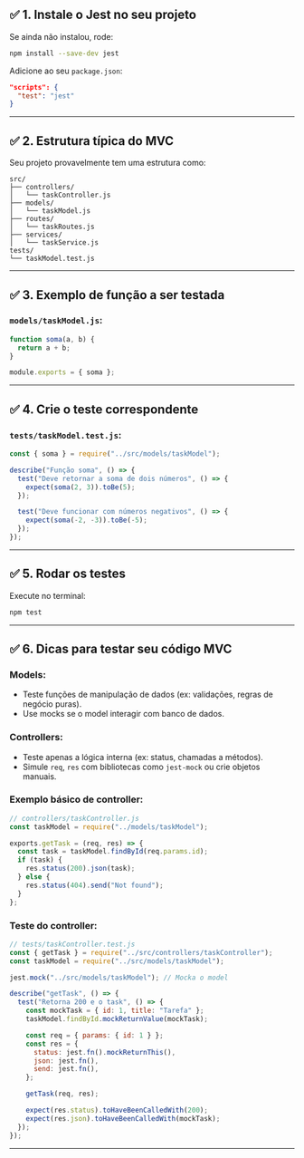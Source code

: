 ## ✅ 1. Instale o Jest no seu projeto

Se ainda não instalou, rode:

```bash
npm install --save-dev jest
```

Adicione ao seu `package.json`:

```json
"scripts": {
  "test": "jest"
}
```

---

## ✅ 2. Estrutura típica do MVC

Seu projeto provavelmente tem uma estrutura como:

```
src/
├── controllers/
│   └── taskController.js
├── models/
│   └── taskModel.js
├── routes/
│   └── taskRoutes.js
├── services/
│   └── taskService.js
tests/
└── taskModel.test.js
```

---

## ✅ 3. Exemplo de função a ser testada

### `models/taskModel.js`:

```js
function soma(a, b) {
  return a + b;
}

module.exports = { soma };
```

---

## ✅ 4. Crie o teste correspondente

### `tests/taskModel.test.js`:

```js
const { soma } = require("../src/models/taskModel");

describe("Função soma", () => {
  test("Deve retornar a soma de dois números", () => {
    expect(soma(2, 3)).toBe(5);
  });

  test("Deve funcionar com números negativos", () => {
    expect(soma(-2, -3)).toBe(-5);
  });
});
```

---

## ✅ 5. Rodar os testes

Execute no terminal:

```bash
npm test
```

---

## ✅ 6. Dicas para testar seu código MVC

### Models:

- Teste funções de manipulação de dados (ex: validações, regras de negócio puras).
- Use mocks se o model interagir com banco de dados.

### Controllers:

- Teste apenas a lógica interna (ex: status, chamadas a métodos).
- Simule `req`, `res` com bibliotecas como `jest-mock` ou crie objetos manuais.

### Exemplo básico de controller:

```js
// controllers/taskController.js
const taskModel = require("../models/taskModel");

exports.getTask = (req, res) => {
  const task = taskModel.findById(req.params.id);
  if (task) {
    res.status(200).json(task);
  } else {
    res.status(404).send("Not found");
  }
};
```

### Teste do controller:

```js
// tests/taskController.test.js
const { getTask } = require("../src/controllers/taskController");
const taskModel = require("../src/models/taskModel");

jest.mock("../src/models/taskModel"); // Mocka o model

describe("getTask", () => {
  test("Retorna 200 e o task", () => {
    const mockTask = { id: 1, title: "Tarefa" };
    taskModel.findById.mockReturnValue(mockTask);

    const req = { params: { id: 1 } };
    const res = {
      status: jest.fn().mockReturnThis(),
      json: jest.fn(),
      send: jest.fn(),
    };

    getTask(req, res);

    expect(res.status).toHaveBeenCalledWith(200);
    expect(res.json).toHaveBeenCalledWith(mockTask);
  });
});
```

---
